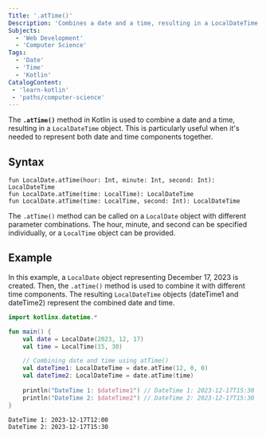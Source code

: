 ```yaml
---
Title: '.atTime()'
Description: 'Combines a date and a time, resulting in a LocalDateTime object.'
Subjects:
  - 'Web Development'
  - 'Computer Science'
Tags:
  - 'Date'
  - 'Time'
  - 'Kotlin'
CatalogContent:
 - 'learn-kotlin'
 - 'paths/computer-science'
---
```


The **`.atTime()`** method in Kotlin is used to combine a date and a time, resulting in a `LocalDateTime` object. This is particularly useful when it's needed to represent both date and time components together.

## Syntax

```pseudo
fun LocalDate.atTime(hour: Int, minute: Int, second: Int): LocalDateTime
fun LocalDate.atTime(time: LocalTime): LocalDateTime
fun LocalDate.atTime(time: LocalTime, second: Int): LocalDateTime
```

The `.atTime()` method can be called on a `LocalDate` object with different parameter combinations. The hour, minute, and second can be specified individually, or a `LocalTime` object can be provided.

## Example

In this example,  a `LocalDate` object representing December 17, 2023 is created. Then, the `.atTime()` method is used to combine it with different time components. The resulting `LocalDateTime` objects (dateTime1 and dateTime2) represent the combined date and time.

```kotlin
import kotlinx.datetime.*

fun main() {
    val date = LocalDate(2023, 12, 17)
    val time = LocalTime(15, 30)

    // Combining date and time using atTime()
    val dateTime1: LocalDateTime = date.atTime(12, 0, 0)
    val dateTime2: LocalDateTime = date.atTime(time)
            
    println("DateTime 1: $dateTime1") // DateTime 1: 2023-12-17T15:30
    println("DateTime 2: $dateTime2") // DateTime 2: 2023-12-17T15:30
}
```

```shell
DateTime 1: 2023-12-17T12:00
DateTime 2: 2023-12-17T15:30
```